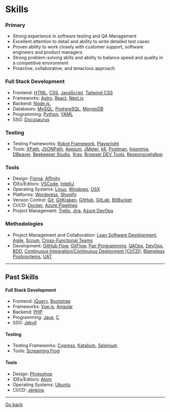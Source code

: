 # Skills

### Primary 
- Strong experience in software testing and QA Management
- Excellent attention to detail and ability to write detailed test cases
- Proven ability to work closely with customer support, software engineers and product managers
- Strong problem-solving skills and ability to balance speed and quality in a competitive environment
- Proactive, collaborative, and tenacious approach

### Full Stack Development

- Frontend: [HTML](https://developer.mozilla.org/en-US/docs/Web/HTML), [CSS](https://developer.mozilla.org/en-US/docs/Web/CSS), [JavaScript](https://developer.mozilla.org/en-US/docs/Web/JavaScript), [Tailwind CSS](https://tailwindcss.com/)
- Frameworks: [Astro](https://astro.build/), [React](https://reactjs.org/), [Next.js](https://nextjs.org/)
- Backend: [Node.js](https://nodejs.org/),
- Databases: [MySQL](https://www.mysql.com/), [PostgreSQL](https://www.postgresql.org/), [MongoDB](https://www.mongodb.com/)
- Programming: [Python](https://www.python.org/), [YAML](https://yaml.org/)
- SSG: [Docusaurus](https://docusaurus.io/)

### Testing

- Testing Frameworks: [Robot Framework](https://robotframework.org/), [Playwright](https://playwright.dev/) 
- Tools: [XPath](https://developer.mozilla.org/en-US/docs/Web/XPath), [JSONPath](https://jsonpath.com/), [Appium](https://appium.io/), [JMeter](https://jmeter.apache.org/), [k6](https://k6.io/), [Postman](https://www.postman.com/), [Insomnia](https://insomnia.rest/), [DBeaver](https://dbeaver.io/), [Beekeeper Studio](https://www.beekeeperstudio.io/), [Xray](https://www.getxray.app/), [Browser DEV Tools](https://developer.chrome.com/docs/devtools/), [ResponsivelyApp](https://responsively.app/)

### Tools

- Design: [Figma](https://www.figma.com/), [Affinity](https://affinity.serif.com/)
- IDEs/Editors: [VSCode](https://code.visualstudio.com/), [IntelliJ](https://www.jetbrains.com/idea/)
- Operating Systems: [Linux](https://www.linux.org/), [Windows](https://www.microsoft.com/en-us/windows), [OSX](https://www.apple.com/macos/)
- Platforms: [Wordpress](https://wordpress.com/), [Shopify](https://www.shopify.com/)
- Version Control: [Git](https://git-scm.com/), [GitKraken](https://www.gitkraken.com/), [GitHub](https://github.com/), [GitLab](https://about.gitlab.com/), [BitBucket](https://bitbucket.org/)
- CI/CD: [Docker](https://www.docker.com/), [Azure Pipelines](https://azure.microsoft.com/it-it/products/devops/pipelines)
- Project Management: [Trello](https://trello.com/), [Jira](https://www.atlassian.com/software/jira), [Azure DevOps](https://azure.microsoft.com/en-us/services/devops/)

### Methodologies

- Project Management and Collaboration: [Lean Software Development](https://www.geeksforgeeks.org/lean-software-development-lsd/), [Agile](https://agilemanifesto.org/iso/it/manifesto.html), [Scrum](https://www.scrum.org/), [Cross-Functional Teams](https://www.atlassian.com/work-management/project-collaboration/cross-functional-teams)
- Development:  [GitHub Flow](https://docs.github.com/en/get-started/using-github/github-flow), [GitFlow](https://www.atlassian.com/git/tutorials/comparing-workflows/gitflow-workflow), [Pair Programming](https://www.techtarget.com/searchsoftwarequality/definition/Pair-programming), [QAOps](https://www.browserstack.com/guide/what-is-qaops), [DevOps](https://about.gitlab.com/topics/devops/), [BDD](https://it.wikipedia.org/wiki/Behavior-driven_development), [Continuous Integration/Continuous Deployment (CI/CD)](https://www.redhat.com/it/topics/devops/what-is-ci-cd), [Blameless Postmortems](https://sre.google/sre-book/postmortem-culture/), [UAT](https://www.guru99.com/user-acceptance-testing.html)

---

## Past Skills

#### Full Stack Development

- Frontend: [jQuery](https://jquery.com/), [Bootstrap](https://getbootstrap.com/)
- Frameworks: [Vue.js](https://vuejs.org/), [Angular](https://angular.io/)
- Backend: [PHP](https://www.php.net/)
- Programming: [Java](https://www.java.com/), [C](https://en.wikipedia.org/wiki/C_(programming_language))
- SSG: [Jekyll](https://jekyllrb.com/)

#### Testing

- Testing Frameworks: [Cypress](https://www.cypress.io/), [Katalium](https://katalon.com/resources-center/blog/katalium-introduction), [Selenium](https://www.selenium.dev/)
- Tools: [Screaming Frog](https://www.screamingfrog.co.uk/)

#### Tools

- Design: [Photoshop](https://www.adobe.com/products/photoshop.html)
- IDEs/Editors: [Atom](https://atom.io/)
- Operating Systems: [Ubuntu](https://ubuntu.com/)
- CI/CD: [Jenkins](https://www.jenkins.io/)

---

[Go back](../README.md)








